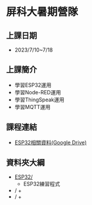 # 屏科大暑期營隊

## 上課日期
 + 2023/7/10~7/18

## 上課簡介
  + 學習ESP32運用
  + 學習Node-RED運用
  + 學習ThingSpeak運用
  + 學習MQTT運用

## 課程連結
 + [ESP32相關資料(Google Drive)](https://drive.google.com/drive/folders/1SEjzMuAN2GasK7vg8Ia3n43ldSde-MXe?usp=sharing)

## 資料夾大綱
 + [ESP32/](https://github.com/ChuanPien/ESP32/tree/main/ESP32)
   + ESP32練習程式
 + /
   + 
 + /
   + 
